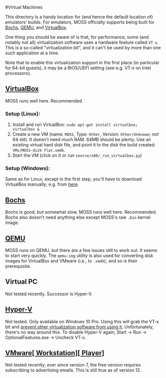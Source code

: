 #Virtual Machines

This directory is a handy location for (and hence the default location of) emulators' builds.
For emulators, MOSS officially supports being built for [Bochs](http://bochs.sourceforge.net/),
[QEMU](http://wiki.qemu.org/Main_Page), and
[VirtualBox](https://www.virtualbox.org/wiki/VirtualBox).

One thing you should be aware of is that, for performance, some (and notably not all)
virtualization software uses a hardware feature called `VT-x`.  This is a so-called "virtualization
bit", and it can't be used by more than one such application at a time.

Note that to enable this virtualization support in the first place (in particular for 64-bit
guests), it may be a BIOS/UEFI setting (see e.g. VT-x on Intel processors).

## [VirtualBox](https://www.virtualbox.org/wiki/VirtualBox)

MOSS runs well here.  Recommended.

### Setup (Linux):

1. Install and run VirtualBox: `sudo apt-get install virtualbox; virtualbox &`
2. Create a new VM (name: `MOSS`, Type: `Other`, Version: `Other/Unknown`; _not_ 64-bit).  It
doesn't need much RAM.  64MB should be plenty.  Use an existing virtual hard disk file, and point
it to the disk the build created: `VMs/MOSS-disk-flat.vmdk`.
3. Start the VM (click on it or run `source/x86/_run_virtualbox.py`)

### Setup (Windows):

Same as for Linux, except in the first step, you'll have to download VirtualBox manually; e.g. from
[here](https://www.virtualbox.org/wiki/Downloads).

## [Bochs](http://bochs.sourceforge.net/)

Bochs is good, but somewhat slow.  MOSS runs well here.  Recommended.  Bochs also doesn't need
anything else except MOSS's raw `.bin` kernel image.

## [QEMU](http://wiki.qemu.org/Main_Page)

MOSS runs on QEMU, but there are a few issues still to work out.  It seems to start very quickly.
The `qemu-img` utility is also used for converting disk images for VirtualBox and VMware (i.e., to
`.vmdk`), and so is their prerequisite.

## Virtual PC

Not tested recently.  Successor is Hyper-V.

## [Hyper-V](https://docs.microsoft.com/en-us/virtualization/hyper-v-on-windows/quick-start/enable-hyper-v)

Not tested.  Only available on Windows 10 Pro.  Using this will grab the VT-x bit and
[prevent other virtualization software from using it](https://forums.virtualbox.org/viewtopic.php?f=6&t=64624).
Unfortunately, there's no way around this.  To disable Hyper-V again, Start -> Run ->
OptionalFeatures.exe -> Uncheck VT-x.

## [VMware[ Workstation][ Player]](http://www.vmware.com/)

Not tested recently; ever since version 7, the free version requires subscribing to advertising
emails.  This is still true as of version 12.
